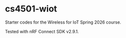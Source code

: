 # cs4501-wiot
Starter codes for the Wireless for IoT Spring 2026 course.

Tested with nRF Connect SDK v2.9.1.
